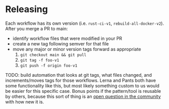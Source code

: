 # Releasing

Each workflow has its own version (i.e. `rust-ci-v1`, `rebuild-all-docker-v2`).
After you merge a PR to main:

- identify workflow files that were modified in your PR
- create a new tag following semver for that file
- move any major or minor version tags forward as appropriate
    1. `git checkout main && git pull`
    1. `git tag -f foo-v1`
    1. `git push -f origin foo-v1`

TODO: build automation that looks at git tags, what files changed, and increments/moves tags for those workflows. Lerna and Pants both have some functionality like this, but most likely something custom to us would be easier for this specific case. Bonus points if the pattern/tool is reusable by others, because this sort of thing is an [open question in the community](https://github.com/orgs/community/discussions/30049) with how new it is.
